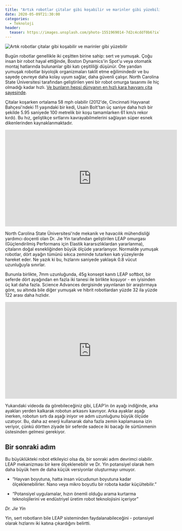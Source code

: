 ```yaml
---
title: "Artık robotlar çitalar gibi koşabilir ve marinler gibi yüzebilir"
date: 2020-05-09T21:30:00
categories:
  - Teknoloji
header:
  teaser: https://images.unsplash.com/photo-1551969014-7d2c4cddf0b6?ixlib=rb-1.2.1&ixid=eyJhcHBfaWQiOjEyMDd9&auto=format&fit=crop&w=1389&q=80
---
```

![Artık robotlar çitalar gibi koşabilir ve marinler gibi yüzebilir](https://images.unsplash.com/photo-1551969014-7d2c4cddf0b6?ixlib=rb-1.2.1&ixid=eyJhcHBfaWQiOjEyMDd9&auto=format&fit=crop&w=1389&q=80)

Bugün robotlar genellikle iki çeşitten birine sahip: sert ve yumuşak. Çoğu insan bir robot hayal ettiğinde, Boston Dynamics'in Spot'u veya otomatik montaj hatlarında bulunanlar gibi katı çeşitliliği düşünür. Öte yandan yumuşak robotlar biyolojik organizmaları taklit etme eğilimindedir ve bu sayede çevreye daha kolay uyum sağlar, daha güvenli çalışır. North Carolina State Üniversitesi tarafından geliştirilen yeni bir robot omurga tasarımı ile hiç olmadığı kadar hızlı. <u>Ve bunların hepsi dünyanın en hızlı kara hayvanı çita sayesinde</u>.

Çitalar koşarken ortalama 58 mph olabilir (2012'de, Cincinnati Hayvanat Bahçesi'ndeki 11 yaşındaki bir kedi, Usain Bolt'tan üç saniye daha hızlı bir şekilde 5.95 saniyede 100 metrelik bir koşu tamamlarken 61 km/s rekor kırdı). Bu hız, geliştikçe sırtlarını kavrayabilmelerini sağlayan süper esnek dikenlerinden kaynaklanmaktadır.

<iframe width="560" height="315" src="https://www.youtube.com/embed/icFMTB0Pi0g" frameborder="0" allow="accelerometer; autoplay; encrypted-media; gyroscope; picture-in-picture" allowfullscreen></iframe>

North Carolina State Üniversitesi'nde mekanik ve havacılık mühendisliği yardımcı doçenti olan Dr. Jie Yin tarafından geliştirilen LEAP omurgası (Güçlendirilmiş Performans için Elastik kararsızlıklardan yararlanma), çitaların doğal esnekliğinden büyük ölçüde yararlanıyor. Normalde yumuşak robotlar, dört ayağın tümünü sıkıca zeminde tutarken katı yüzeylerde hareket eder. Ne yazık ki bu, hızlarını saniyede yaklaşık 0.8 vücut uzunluğuyla sınırlar.

Bununla birlikte, 7mm uzunluğunda, 45g konsept kanıtı LEAP softbot, bir seferde dört ayağından en fazla iki tanesi ile birlikte koşuyor - en iyisinden üç kat daha fazla. Science Advances dergisinde yayınlanan bir araştırmaya göre, su altında bile diğer yumuşak ve hibrit robotlardan yüzde 32 ila yüzde 122 arası daha hızlıdır.

<iframe width="560" height="315" src="https://www.youtube.com/embed/Z5QAwAOxORo" frameborder="0" allow="accelerometer; autoplay; encrypted-media; gyroscope; picture-in-picture" allowfullscreen></iframe>

Yukarıdaki videoda da görebileceğiniz gibi, LEAP’in ön ayağı indiğinde, arka ayakları yerden kalkarak robotun arkasını kavrıyor. Arka ayaklar aşağı inerken, robotun sırtı da aşağı iniyor ve adım uzunluğunu büyük ölçüde uzatıyor. Bu, daha az enerji kullanarak daha fazla zemin kaplamasına izin veriyor, çünkü dörtten ziyade bir seferde sadece iki bacağı ile sürtünmenin üstesinden gelmesi gerekiyor.

Bir sonraki adım
-
Bu büyüklükteki robot etkileyici olsa da, bir sonraki adım devrimci olabilir. LEAP mekanizması bir kere ölçeklenebilir ve Dr. Yin potansiyel olarak hem daha büyük hem de daha küçük versiyonlar oluşturmayı umuyor.

- “Hayvan boyutuna, hatta insan vücudunun boyutuna kadar ölçeklenebilirler. Nano veya mikro boyutlu bir robota kadar küçültebilir.”

- “Potansiyel uygulamalar, hızın önemli olduğu arama kurtarma teknolojilerini ve endüstriyel üretim robot teknolojisini içeriyor” 

<cite>Dr. Jie Yin</cite>

Yin, sert robotların bile LEAP sisteminden faydalanabileceğini - potansiyel olarak hızlarını iki katına çıkardığını belirtti.
